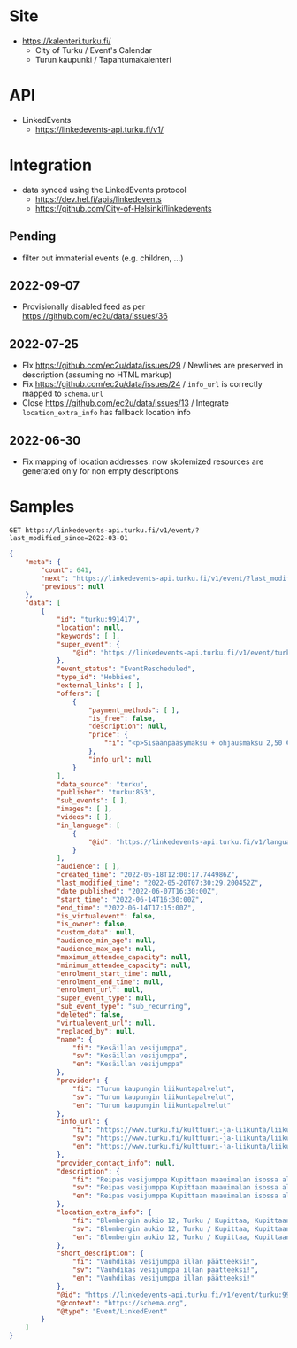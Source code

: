 # Site

* https://kalenteri.turku.fi/
  * City of Turku / Event's Calendar
  * Turun kaupunki / Tapahtumakalenteri

# API

* LinkedEvents
  * https://linkedevents-api.turku.fi/v1/

# Integration

* data synced using the LinkedEvents protocol
  * https://dev.hel.fi/apis/linkedevents
  * https://github.com/City-of-Helsinki/linkedevents

## Pending

- filter out immaterial events (e.g. children, …)

## 2022-09-07

* Provisionally disabled feed as per https://github.com/ec2u/data/issues/36

## 2022-07-25

* FIx https://github.com/ec2u/data/issues/29 / Newlines are preserved in description (assuming no HTML markup)
* Fix https://github.com/ec2u/data/issues/24 / `info_url` is correctly mapped to `schema.url`
* Close https://github.com/ec2u/data/issues/13 / Integrate `location_extra_info` has fallback location info

## 2022-06-30

* Fix mapping of location addresses: now skolemized resources are generated only for non empty descriptions

# Samples

```http
GET https://linkedevents-api.turku.fi/v1/event/?last_modified_since=2022-03-01
```

```json
{
    "meta": {
        "count": 641,
        "next": "https://linkedevents-api.turku.fi/v1/event/?last_modified_since=2022-05-15&page=2",
        "previous": null
    },
    "data": [
        {
            "id": "turku:991417",
            "location": null,
            "keywords": [ ],
            "super_event": {
                "@id": "https://linkedevents-api.turku.fi/v1/event/turku:991415/"
            },
            "event_status": "EventRescheduled",
            "type_id": "Hobbies",
            "external_links": [ ],
            "offers": [
                {
                    "payment_methods": [ ],
                    "is_free": false,
                    "description": null,
                    "price": {
                        "fi": "<p>Sisäänpääsymaksu + ohjausmaksu 2,50 €</p>"
                    },
                    "info_url": null
                }
            ],
            "data_source": "turku",
            "publisher": "turku:853",
            "sub_events": [ ],
            "images": [ ],
            "videos": [ ],
            "in_language": [
                {
                    "@id": "https://linkedevents-api.turku.fi/v1/language/fi/"
                }
            ],
            "audience": [ ],
            "created_time": "2022-05-18T12:00:17.744986Z",
            "last_modified_time": "2022-05-20T07:30:29.200452Z",
            "date_published": "2022-06-07T16:30:00Z",
            "start_time": "2022-06-14T16:30:00Z",
            "end_time": "2022-06-14T17:15:00Z",
            "is_virtualevent": false,
            "is_owner": false,
            "custom_data": null,
            "audience_min_age": null,
            "audience_max_age": null,
            "maximum_attendee_capacity": null,
            "minimum_attendee_capacity": null,
            "enrolment_start_time": null,
            "enrolment_end_time": null,
            "enrolment_url": null,
            "super_event_type": null,
            "sub_event_type": "sub_recurring",
            "deleted": false,
            "virtualevent_url": null,
            "replaced_by": null,
            "name": {
                "fi": "Kesäillan vesijumppa",
                "sv": "Kesäillan vesijumppa",
                "en": "Kesäillan vesijumppa"
            },
            "provider": {
                "fi": "Turun kaupungin liikuntapalvelut",
                "sv": "Turun kaupungin liikuntapalvelut",
                "en": "Turun kaupungin liikuntapalvelut"
            },
            "info_url": {
                "fi": "https://www.turku.fi/kulttuuri-ja-liikunta/liikunta/liikuntapaikat/uimapaikat-ja-vesiliikunta/maauimalat/vesijumpat",
                "sv": "https://www.turku.fi/kulttuuri-ja-liikunta/liikunta/liikuntapaikat/uimapaikat-ja-vesiliikunta/maauimalat/vesijumpat",
                "en": "https://www.turku.fi/kulttuuri-ja-liikunta/liikunta/liikuntapaikat/uimapaikat-ja-vesiliikunta/maauimalat/vesijumpat"
            },
            "provider_contact_info": null,
            "description": {
                "fi": "Reipas vesijumppa Kupittaan maauimalan isossa altaassa. Jumpataan altaan syvässä päässä ja käytetään kelluttavaa vesijuoksuvyötä. Halutessasi voit jumpata myös matalassa vedessä. Vaihtelevat ohjaajat ja ohjelma, välillä jumpataan välineillä välillä ilman. Välineet saat ohjaajalta, omaakin vesijuoksuvyötä voi halutessaan käyttää. Jokainen jumppaa oman kuntonsa mukaan. Aloittelijatkin rohkeasti mukaan jumppaamaan!Jokaiseen jumppaan ilmoittaudutaan etukäteen. Max. määrä 60 hlöä/jumppa.",
                "sv": "Reipas vesijumppa Kupittaan maauimalan isossa altaassa. Jumpataan altaan syvässä päässä ja käytetään kelluttavaa vesijuoksuvyötä. Halutessasi voit jumpata myös matalassa vedessä. Vaihtelevat ohjaajat ja ohjelma, välillä jumpataan välineillä välillä ilman. Välineet saat ohjaajalta, omaakin vesijuoksuvyötä voi halutessaan käyttää. Jokainen jumppaa oman kuntonsa mukaan. Aloittelijatkin rohkeasti mukaan jumppaamaan!Jokaiseen jumppaan ilmoittaudutaan etukäteen. Max. määrä 60 hlöä/jumppa.",
                "en": "Reipas vesijumppa Kupittaan maauimalan isossa altaassa. Jumpataan altaan syvässä päässä ja käytetään kelluttavaa vesijuoksuvyötä. Halutessasi voit jumpata myös matalassa vedessä. Vaihtelevat ohjaajat ja ohjelma, välillä jumpataan välineillä välillä ilman. Välineet saat ohjaajalta, omaakin vesijuoksuvyötä voi halutessaan käyttää. Jokainen jumppaa oman kuntonsa mukaan. Aloittelijatkin rohkeasti mukaan jumppaamaan!Jokaiseen jumppaan ilmoittaudutaan etukäteen. Max. määrä 60 hlöä/jumppa."
            },
            "location_extra_info": {
                "fi": "Blombergin aukio 12, Turku / Kupittaa, Kupittaan maauimala\n",
                "sv": "Blombergin aukio 12, Turku / Kupittaa, Kupittaan maauimala\n",
                "en": "Blombergin aukio 12, Turku / Kupittaa, Kupittaan maauimala\n"
            },
            "short_description": {
                "fi": "Vauhdikas vesijumppa illan päätteeksi!",
                "sv": "Vauhdikas vesijumppa illan päätteeksi!",
                "en": "Vauhdikas vesijumppa illan päätteeksi!"
            },
            "@id": "https://linkedevents-api.turku.fi/v1/event/turku:991417/",
            "@context": "https://schema.org",
            "@type": "Event/LinkedEvent"
        }
    ]
}
```

